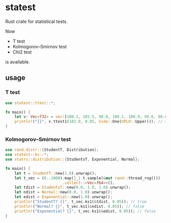 # statest
Rust crate for statistical tests.

Now
- T test
- Kolmogorov–Smirnov test
- Chi2 test

is available.

## usage
### T test
```rust
use statest::ttest::*;

fn main() {
    let v: Vec<f32> = vec![100.2, 101.5, 98.0, 100.1, 100.9, 99.6, 98.6, 102.1, 101.4, 97.9];
    println!("{}", v.ttest1(102.0, 0.05, Side::One(UPLO::Upper))); // true
}
```
### Kolmogorov–Smirnov test
```rust
use rand_distr::{StudentT, Distribution};
use statest::ks::*;
use statrs::distribution::{StudentsT, Exponential, Normal};

fn main() {
    let t = StudentT::new(1.0).unwrap();
    let t_vec = (0..1000).map(|_| t.sample(&mut rand::thread_rng()))
                         .collect::<Vec<f64>>();
    let tdist = StudentsT::new(0.0, 1.0, 1.0).unwrap();
    let ndist = Normal::new(0.0, 1.0).unwrap();
    let edist = Exponential::new(1.0).unwrap();
    println!("StudentT? {}", t_vec.ks1(&tdist, 0.05)); // true
    println!("Normal? {}", t_vec.ks1(&ndist, 0.05)); // false
    println!("Exponential? {}", t_vec.ks1(&edist, 0.05)); // false
}
```